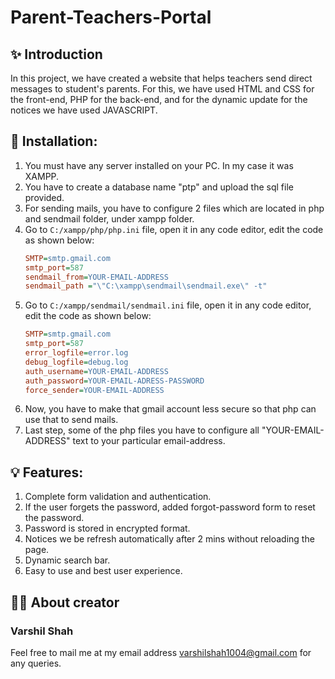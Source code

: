 # Parent-Teachers-Portal

## ✨ Introduction
In this project, we have created a website that helps teachers send direct messages to student's parents. For this, we have used HTML and CSS for the front-end, PHP for the back-end, and for the dynamic update for the notices we have used JAVASCRIPT.

## 🔰 Installation:
1. You must have any server installed on your PC. In my case it was XAMPP.
2. You have to create a database name "ptp" and upload the sql file provided.
3. For sending mails, you have to configure 2 files which are located in php and sendmail folder, under xampp folder.
4. Go to `C:/xampp/php/php.ini` file, open it in any code editor, edit the code as shown below:
   ```ini
   SMTP=smtp.gmail.com
   smtp_port=587
   sendmail_from=YOUR-EMAIL-ADDRESS
   sendmail_path ="\"C:\xampp\sendmail\sendmail.exe\" -t"
   ```
5. Go to `C:/xampp/sendmail/sendmail.ini` file, open it in any code editor, edit the code as shown below:
   ```ini
   SMTP=smtp.gmail.com
   smtp_port=587
   error_logfile=error.log
   debug_logfile=debug.log
   auth_username=YOUR-EMAIL-ADDRESS
   auth_password=YOUR-EMAIL-ADRESS-PASSWORD
   force_sender=YOUR-EMAIL-ADDRESS
   ```
6. Now, you have to make that gmail account less secure so that php can use that to send mails.
7. Last step, some of the php files you have to configure all "YOUR-EMAIL-ADDRESS" text to your particular email-address.

## 💡 Features:
1. Complete form validation and authentication.
2. If the user forgets the password, added forgot-password form to reset the password.
3. Password is stored in encrypted format.
4. Notices we be refresh automatically after 2 mins without reloading the page.
5. Dynamic search bar.
6. Easy to use and best user experience.

## 👨‍💻 About creator
### Varshil Shah
Feel free to mail me at my email address [varshilshah1004@gmail.com](mailto:varshilshah1004@gmail.com) for any queries.

